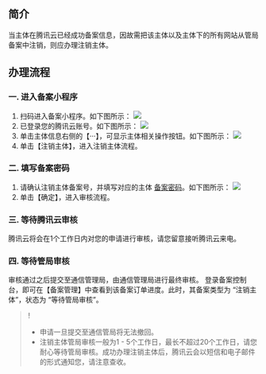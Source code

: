 ## 简介

当主体在腾讯云已经成功备案信息，因故需把该主体以及主体下的所有网站从管局备案中注销，则应办理注销主体。

## 办理流程

### 一. 进入备案小程序
1. 扫码进入备案小程序。如下图所示：
![](https://main.qcloudimg.com/raw/27cee122dba1d90a03c38ceaf65fb3f3.jpg)
2. 已登录您的腾讯云账号。如下图所示：
![](https://main.qcloudimg.com/raw/4e660e7dbe640f831541588d915084dd.png)
3. 单击主体信息右侧的【···】，可显示主体相关操作按钮。如下图所示：
![](https://main.qcloudimg.com/raw/af73a6ecdb54b84d704f7f5dc007df2a.png)
4. 单击【注销主体】，进入注销主体流程。

### 二. 填写备案密码
1. 请确认注销主体备案号，并填写对应的主体 [备案密码](https://cloud.tencent.com/document/product/243/19620)。如下图所示：
![](https://main.qcloudimg.com/raw/c7fad8d414edfb368ef5447e0fe7e782.png)
2. 单击【确定】，进入审核流程。

### 三. 等待腾讯云审核

腾讯云将会在1个工作日内对您的申请进行审核，请您留意接听腾讯云来电。

### 四. 等待管局审核

审核通过之后提交至通信管理局，由通信管理局进行最终审核。
登录备案控制台，即可在【备案管理】中查看到该备案订单进度。此时，其备案类型为 “注销主体”，状态为 “等待管局审核”。
>! 
>- 申请一旦提交至通信管局将无法撤回。
>- 注销主体管局审核一般为1 - 5个工作日，最长不超过20个工作日，请您耐心等待管局审核。成功办理注销主体后，腾讯云会以短信和电子邮件的形式通知您，请注意查收。
